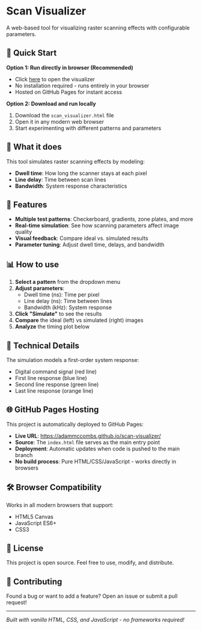 # Scan Visualizer

A web-based tool for visualizing raster scanning effects with configurable parameters.

## 🚀 Quick Start

**Option 1: Run directly in browser (Recommended)**
- Click [here](https://adammccombs.github.io/scan-visualizer/) to open the visualizer
- No installation required - runs entirely in your browser
- Hosted on GitHub Pages for instant access

**Option 2: Download and run locally**
1. Download the `scan_visualizer.html` file
2. Open it in any modern web browser
3. Start experimenting with different patterns and parameters

## 🎯 What it does

This tool simulates raster scanning effects by modeling:
- **Dwell time**: How long the scanner stays at each pixel
- **Line delay**: Time between scan lines
- **Bandwidth**: System response characteristics

## 🎨 Features

- **Multiple test patterns**: Checkerboard, gradients, zone plates, and more
- **Real-time simulation**: See how scanning parameters affect image quality
- **Visual feedback**: Compare ideal vs. simulated results
- **Parameter tuning**: Adjust dwell time, delays, and bandwidth

## 📊 How to use

1. **Select a pattern** from the dropdown menu
2. **Adjust parameters**:
   - Dwell time (ns): Time per pixel
   - Line delay (ns): Time between lines  
   - Bandwidth (kHz): System response
3. **Click "Simulate"** to see the results
4. **Compare** the ideal (left) vs simulated (right) images
5. **Analyze** the timing plot below

## 🔬 Technical Details

The simulation models a first-order system response:
- Digital command signal (red line)
- First line response (blue line)  
- Second line response (green line)
- Last line response (orange line)

## 🌐 GitHub Pages Hosting

This project is automatically deployed to GitHub Pages:
- **Live URL**: https://adammccombs.github.io/scan-visualizer/
- **Source**: The `index.html` file serves as the main entry point
- **Deployment**: Automatic updates when code is pushed to the main branch
- **No build process**: Pure HTML/CSS/JavaScript - works directly in browsers

## 🛠️ Browser Compatibility

Works in all modern browsers that support:
- HTML5 Canvas
- JavaScript ES6+
- CSS3

## 📝 License

This project is open source. Feel free to use, modify, and distribute.

## 🤝 Contributing

Found a bug or want to add a feature? Open an issue or submit a pull request!

---

*Built with vanilla HTML, CSS, and JavaScript - no frameworks required!*
